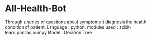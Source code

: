 # AII-Health-Bot
Through a series of questions about symptoms it diagnosis the health condition of patient. Language : python. modules used : scikit-learn,pandas,numpy Model : Decision Tree
